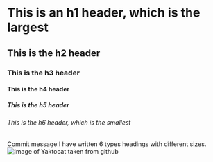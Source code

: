 # This is an h1 header, which is the largest
## This is the h2 header
### This is the h3 header
#### This is the h4 header
##### This is the h5 header
###### This is the h6 header, which is the smallest
Commit message:I have written 6 types headings with different sizes.
![Image of Yaktocat taken from github](https://octodex.github.com/images/yaktocat.png)
